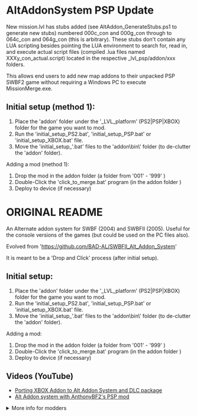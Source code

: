 # AltAddonSystem PSP Update
New mission.lvl has stubs added (see AltAddon_GenerateStubs.ps1 to generate new stubs) numbered 000c_con and 000g_con through to 064c_con and 064g_con (this is arbitrary). These stubs don't contain any LUA scripting besides pointing the LUA environment to search for, read in, and execute actual script files (compiled .lua files named XXXy_con_actual.script) located in the respective _lvl_psp/addon/xxx folders. 

This allows end users to add new map addons to their unpacked PSP SWBF2 game without requiring a Windows PC to execute MissionMerge.exe.

## Initial setup (method 1):
1. Place the 'addon' folder under the '_LVL_platform' (PS2|PSP|XBOX) folder for the game you want to mod.
1. Run the 'initial_setup_PS2.bat', 'initial_setup_PSP.bat' or 'initial_setup_XBOX.bat' file.
1. Move the 'initial_setup_'.bat' files to the 'addon\\bin\\' folder (to de-clutter the 'addon' folder).


Adding a mod (method 1):
1. Drop the mod in the addon folder (a folder from '001' - '999' )
1. Double-Click the 'click_to_merge.bat' program (in the addon folder )
1. Deploy to device (if necessary)

# ORIGINAL README
An Alternate addon system for SWBF (2004) and SWBFII (2005).
Useful for the console versions of the games (but could be used on the PC files also).

Evolved from 'https://github.com/BAD-AL/SWBFII_Alt_Addon_System'

It is meant to be a 'Drop and Click' process (after initial setup).

## Initial setup:
1. Place the 'addon' folder under the '_LVL_platform' (PS2|PSP|XBOX) folder for the game you want to mod.
1. Run the 'initial_setup_PS2.bat', 'initial_setup_PSP.bat' or 'initial_setup_XBOX.bat' file.
1. Move the 'initial_setup_'.bat' files to the 'addon\\bin\\' folder (to de-clutter the 'addon' folder).


Adding a mod:
1. Drop the mod in the addon folder (a folder from '001' - '999' )
1. Double-Click the 'click_to_merge.bat' program (in the addon folder )
1. Deploy to device (if necessary)

## Videos (YouTube)
* [Porting XBOX Addon to Alt Addon System and DLC package](https://youtu.be/LVhKMDW22AY)
* [Alt Addon system with AnthonyBF2's PSP mod](https://youtu.be/HyGFpVQ9VHQ)

<details> <summary>More info for modders</summary>

### This addon system does the following:
* Updates 'mission.lvl' to include the 'alternate addon' missions (folders '000-999').
* Updates 'core.lvl' to contain the strings from the 'alternate addon' mods (folders '000-999').

### This addon system enables the following:
* Easy overriding of scripts used in shell.lvl and ingame.lvl.
* Loading of more resources/files for shell.lvl and ingame.lvl.
  * see the addon\\000\\_WORKSPACE_\\ folder for more details.
  * Note: 'ingame' only applicable to SWBFII (2005)

</details>	
